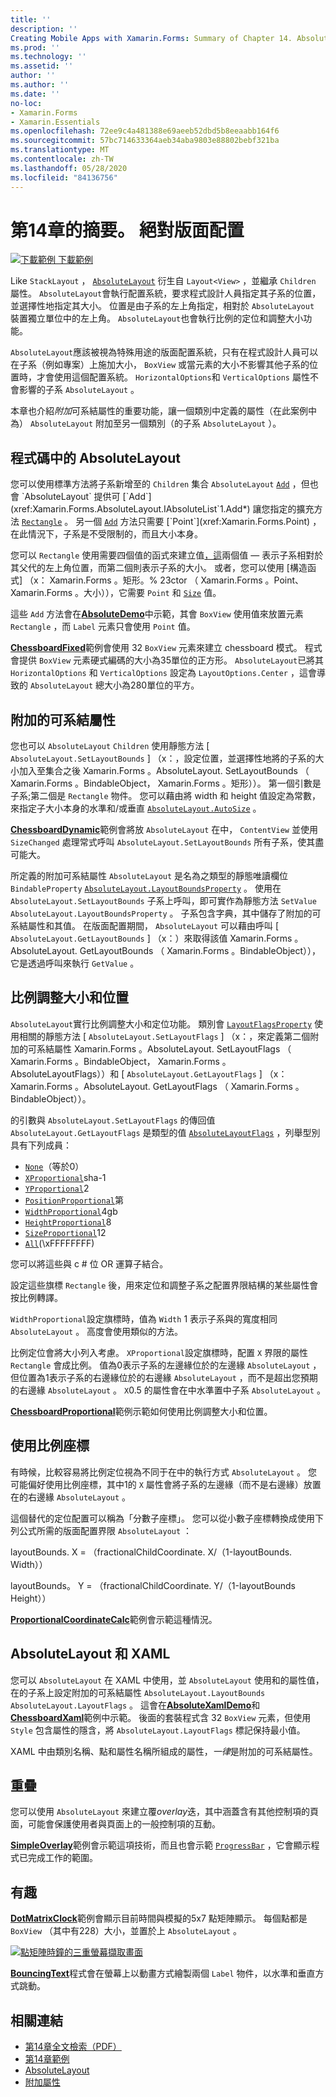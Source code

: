 ```yaml
---
title: ''
description: ''
Creating Mobile Apps with Xamarin.Forms: Summary of Chapter 14. Absolute layout''
ms.prod: ''
ms.technology: ''
ms.assetid: ''
author: ''
ms.author: ''
ms.date: ''
no-loc:
- Xamarin.Forms
- Xamarin.Essentials
ms.openlocfilehash: 72ee9c4a481388e69aeeb52dbd5b8eeaabb164f6
ms.sourcegitcommit: 57bc714633364aeb34aba9803e88802bebf321ba
ms.translationtype: MT
ms.contentlocale: zh-TW
ms.lasthandoff: 05/28/2020
ms.locfileid: "84136756"
---
```

# <a name="summary-of-chapter-14-absolute-layout"></a>第14章的摘要。 絕對版面配置

[![下載範例 ](~/media/shared/download.png) 下載範例](https://github.com/xamarin/xamarin-forms-book-samples/tree/master/Chapter14)

Like `StackLayout` ， [`AbsoluteLayout`](xref:Xamarin.Forms.AbsoluteLayout) 衍生自 `Layout<View>` ，並繼承 `Children` 屬性。 `AbsoluteLayout`會執行配置系統，要求程式設計人員指定其子系的位置，並選擇性地指定其大小。 位置是由子系的左上角指定，相對於 `AbsoluteLayout` 裝置獨立單位中的左上角。 `AbsoluteLayout`也會執行比例的定位和調整大小功能。

`AbsoluteLayout`應該被視為特殊用途的版面配置系統，只有在程式設計人員可以在子系（例如專案）上施加大小， `BoxView` 或當元素的大小不影響其他子系的位置時，才會使用這個配置系統。 `HorizontalOptions`和 `VerticalOptions` 屬性不會影響的子系 `AbsoluteLayout` 。

本章也介紹*附加*可系結屬性的重要功能，讓一個類別中定義的屬性（在此案例中為） `AbsoluteLayout` 附加至另一個類別（的子系 `AbsoluteLayout` ）。

## <a name="absolutelayout-in-code"></a>程式碼中的 AbsoluteLayout

您可以使用標準方法將子系新增至的 `Children` 集合 `AbsoluteLayout` [`Add`](xref:System.Collections.Generic.ICollection`1.Add*) ，但也會 `AbsoluteLayout` 提供可 [`Add`](xref:Xamarin.Forms.AbsoluteLayout.IAbsoluteList`1.Add*) 讓您指定的擴充方法 [`Rectangle`](xref:Xamarin.Forms.Rectangle) 。 另一個 [`Add`](xref:Xamarin.Forms.AbsoluteLayout.IAbsoluteList`1.Add*) 方法只需要 [`Point`](xref:Xamarin.Forms.Point) ，在此情況下，子系是不受限制的，而且大小本身。

您可以 `Rectangle` 使用需要四個值的函式來建立值[，這](xref:Xamarin.Forms.Rectangle.%23ctor(System.Double,System.Double,System.Double,System.Double))兩個值 &mdash; 表示子系相對於其父代的左上角位置，而第二個則表示子系的大小。 或者，您可以使用 [構造函式] （x： Xamarin.Forms 。矩形。% 23ctor （ Xamarin.Forms 。Point、 Xamarin.Forms 。大小）），它需要 `Point` 和 [`Size`](xref:Xamarin.Forms.Size) 值。

這些 `Add` 方法會在[**AbsoluteDemo**](https://github.com/xamarin/xamarin-forms-book-samples/tree/master/Chapter14/AbsoluteDemo)中示範，其會 `BoxView` 使用值來放置元素 `Rectangle` ，而 `Label` 元素只會使用 `Point` 值。

[**ChessboardFixed**](https://github.com/xamarin/xamarin-forms-book-samples/tree/master/Chapter14/ChessboardFixed)範例會使用 32 `BoxView` 元素來建立 chessboard 模式。 程式會提供 `BoxView` 元素硬式編碼的大小為35單位的正方形。 `AbsoluteLayout`已將其 `HorizontalOptions` 和 `VerticalOptions` 設定為 `LayoutOptions.Center` ，這會導致的 `AbsoluteLayout` 總大小為280單位的平方。

## <a name="attached-bindable-properties"></a>附加的可系結屬性

您也可以 `AbsoluteLayout` `Children` 使用靜態方法 [ `AbsoluteLayout.SetLayoutBounds` ] （x：，設定位置，並選擇性地將的子系的大小加入至集合之後 Xamarin.Forms 。AbsoluteLayout. SetLayoutBounds （ Xamarin.Forms 。BindableObject， Xamarin.Forms 。矩形））。 第一個引數是子系;第二個是 `Rectangle` 物件。 您可以藉由將 width 和 height 值設定為常數，來指定子大小本身的水準和/或垂直 [`AbsoluteLayout.AutoSize`](xref:Xamarin.Forms.AbsoluteLayout.AutoSize) 。

[**ChessboardDynamic**](https://github.com/xamarin/xamarin-forms-book-samples/tree/master/Chapter14/ChessboardDynamic)範例會將放 `AbsoluteLayout` 在中， `ContentView` 並使用 `SizeChanged` 處理常式呼叫 `AbsoluteLayout.SetLayoutBounds` 所有子系，使其盡可能大。  

所定義的附加可系結屬性 `AbsoluteLayout` 是名為之類型的靜態唯讀欄位 `BindableProperty` [`AbsoluteLayout.LayoutBoundsProperty`](xref:Xamarin.Forms.AbsoluteLayout.LayoutBoundsProperty) 。 使用在 `AbsoluteLayout.SetLayoutBounds` 子系上呼叫，即可實作為靜態方法 `SetValue` `AbsoluteLayout.LayoutBoundsProperty` 。 子系包含字典，其中儲存了附加的可系結屬性和其值。 在版面配置期間， `AbsoluteLayout` 可以藉由呼叫 [ `AbsoluteLayout.GetLayoutBounds` ] （x：）來取得該值 Xamarin.Forms 。AbsoluteLayout. GetLayoutBounds （ Xamarin.Forms 。BindableObject）），它是透過呼叫來執行 `GetValue` 。

## <a name="proportional-sizing-and-positioning"></a>比例調整大小和位置

`AbsoluteLayout`實行比例調整大小和定位功能。 類別會 [`LayoutFlagsProperty`](xref:Xamarin.Forms.AbsoluteLayout.LayoutFlagsProperty) 使用相關的靜態方法 [ `AbsoluteLayout.SetLayoutFlags` ] （x：，來定義第二個附加的可系結屬性 Xamarin.Forms 。AbsoluteLayout. SetLayoutFlags （ Xamarin.Forms 。BindableObject， Xamarin.Forms 。AbsoluteLayoutFlags））和 [ `AbsoluteLayout.GetLayoutFlags` ] （x： Xamarin.Forms 。AbsoluteLayout. GetLayoutFlags （ Xamarin.Forms 。BindableObject））。

的引數與 `AbsoluteLayout.SetLayoutFlags` 的傳回值 `AbsoluteLayout.GetLayoutFlags` 是類型的值 [`AbsoluteLayoutFlags`](xref:Xamarin.Forms.AbsoluteLayoutFlags) ，列舉型別具有下列成員：

- [`None`](xref:Xamarin.Forms.AbsoluteLayoutFlags.None)（等於0）
- [`XProportional`](xref:Xamarin.Forms.AbsoluteLayoutFlags.XProportional)sha-1
- [`YProportional`](xref:Xamarin.Forms.AbsoluteLayoutFlags.YProportional)2
- [`PositionProportional`](xref:Xamarin.Forms.AbsoluteLayoutFlags.PositionProportional)第
- [`WidthProportional`](xref:Xamarin.Forms.AbsoluteLayoutFlags.WidthProportional)4gb
- [`HeightProportional`](xref:Xamarin.Forms.AbsoluteLayoutFlags.HeightProportional)8
- [`SizeProportional`](xref:Xamarin.Forms.AbsoluteLayoutFlags.SizeProportional)12
- [`All`](xref:Xamarin.Forms.AbsoluteLayoutFlags.All)(\xFFFFFFFF)

您可以將這些與 c # 位 OR 運算子結合。

設定這些旗標 `Rectangle` 後，用來定位和調整子系之配置界限結構的某些屬性會按比例轉譯。

`WidthProportional`設定旗標時，值為 `Width` 1 表示子系與的寬度相同 `AbsoluteLayout` 。 高度會使用類似的方法。

比例定位會將大小列入考慮。 `XProportional`設定旗標時，配置 `X` 界限的屬性 `Rectangle` 會成比例。 值為0表示子系的左邊緣位於的左邊緣 `AbsoluteLayout` ，但位置為1表示子系的右邊緣位於的右邊緣 `AbsoluteLayout` ，而不是超出您預期的右邊緣 `AbsoluteLayout` 。 `X`0.5 的屬性會在中水準置中子系 `AbsoluteLayout` 。

[**ChessboardProportional**](https://github.com/xamarin/xamarin-forms-book-samples/tree/master/Chapter14/ChessboardProportional)範例示範如何使用比例調整大小和位置。

## <a name="working-with-proportional-coordinates"></a>使用比例座標

有時候，比較容易將比例定位視為不同于在中的執行方式 `AbsoluteLayout` 。 您可能偏好使用比例座標，其中1的 `X` 屬性會將子系的左邊緣（而不是右邊緣）放置在的右邊緣 `AbsoluteLayout` 。

這個替代的定位配置可以稱為「分數子座標」。 您可以從小數子座標轉換成使用下列公式所需的版面配置界限 `AbsoluteLayout` ：

layoutBounds. X = （fractionalChildCoordinate. X/（1-layoutBounds. Width））

layoutBounds。 Y = （fractionalChildCoordinate. Y/（1-layoutBounds Height））

[**ProportionalCoordinateCalc**](https://github.com/xamarin/xamarin-forms-book-samples/tree/master/Chapter14/PropCoordCalc)範例會示範這種情況。

## <a name="absolutelayout-and-xaml"></a>AbsoluteLayout 和 XAML

您可以 `AbsoluteLayout` 在 XAML 中使用，並 `AbsoluteLayout` 使用和的屬性值，在的子系上設定附加的可系結屬性 `AbsoluteLayout.LayoutBounds` `AbsoluteLayout.LayoutFlags` 。 這會在[**AbsoluteXamlDemo**](https://github.com/xamarin/xamarin-forms-book-samples/tree/master/Chapter14/AbsoluteXamlDemo)和[**ChessboardXaml**](https://github.com/xamarin/xamarin-forms-book-samples/tree/master/Chapter14/ChessboardXaml)範例中示範。 後面的套裝程式含 32 `BoxView` 元素，但使用 `Style` 包含屬性的隱含，將 `AbsoluteLayout.LayoutFlags` 標記保持最小值。

XAML 中由類別名稱、點和屬性名稱所組成的屬性，*一律*是附加的可系結屬性。

## <a name="overlays"></a>重疊

您可以使用 `AbsoluteLayout` 來建立覆*overlay*迭，其中涵蓋含有其他控制項的頁面，可能會保護使用者與頁面上的一般控制項的互動。

[**SimpleOverlay**](https://github.com/xamarin/xamarin-forms-book-samples/tree/master/Chapter14/SimpleOverlay)範例會示範這項技術，而且也會示範 [`ProgressBar`](xref:Xamarin.Forms.ProgressBar) ，它會顯示程式已完成工作的範圍。

## <a name="some-fun"></a>有趣

[**DotMatrixClock**](https://github.com/xamarin/xamarin-forms-book-samples/tree/master/Chapter14/DotMatrixClock)範例會顯示目前時間與模擬的5x7 點矩陣顯示。 每個點都是 `BoxView` （其中有228）大小，並置於上 `AbsoluteLayout` 。

[![點矩陣時鐘的三重螢幕擷取畫面](images/ch14fg08-small.png "點矩陣時鐘")](images/ch14fg08-large.png#lightbox "點矩陣時鐘")

[**BouncingText**](https://github.com/xamarin/xamarin-forms-book-samples/tree/master/Chapter14/BouncingText)程式會在螢幕上以動畫方式繪製兩個 `Label` 物件，以水準和垂直方式跳動。

## <a name="related-links"></a>相關連結

- [第14章全文檢索（PDF）](https://download.xamarin.com/developer/xamarin-forms-book/XamarinFormsBook-Ch14-Apr2016.pdf)
- [第14章範例](https://github.com/xamarin/xamarin-forms-book-samples/tree/master/Chapter14)
- [AbsoluteLayout](~/xamarin-forms/user-interface/layouts/absolute-layout.md)
- [附加屬性](~/xamarin-forms/xaml/attached-properties.md)
